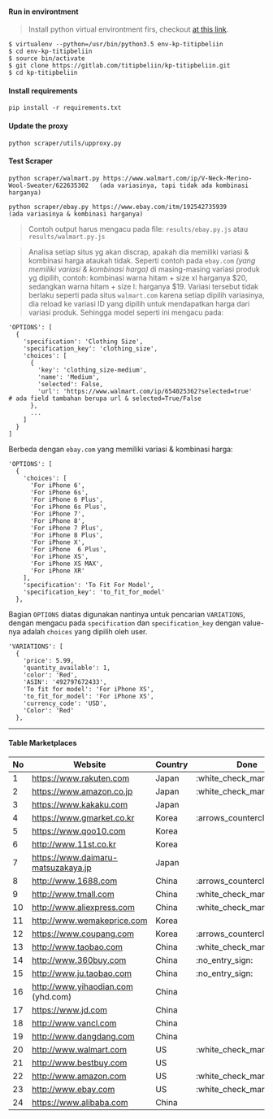 
#### Run in environtment

> Install python virtual environtment firs, checkout [at this link](https://www.pythonforbeginners.com/basics/how-to-use-python-virtualenv).

```
$ virtualenv --python=/usr/bin/python3.5 env-kp-titipbeliin
$ cd env-kp-titipbeliin
$ source bin/activate
$ git clone https://gitlab.com/titipbeliin/kp-titipbeliin.git
$ cd kp-titipbeliin
```

#### Install requirements

```
pip install -r requirements.txt
```

#### Update the proxy

```
python scraper/utils/upproxy.py
```


#### Test Scraper

```
python scraper/walmart.py https://www.walmart.com/ip/V-Neck-Merino-Wool-Sweater/622635302   (ada variasinya, tapi tidak ada kombinasi harganya)

python scraper/ebay.py https://www.ebay.com/itm/192542735939                                (ada variasinya & kombinasi harganya)
```

> Contoh output harus mengacu pada file:
> `results/ebay.py.js` atau `results/walmart.py.js`

> Analisa setiap situs yg akan discrap, apakah dia memiliki variasi & kombinasi harga ataukah tidak.
> Seperti contoh pada `ebay.com` _(yang memiliki variasi & kombinasi harga)_ di masing-masing variasi produk yg dipilih,
> contoh: kombinasi warna hitam + size xl harganya $20, sedangkan warna hitam + size l: harganya $19.
> Variasi tersebut tidak berlaku seperti pada situs `walmart.com` karena setiap dipilih variasinya, dia reload ke variasi ID yang dipilih untuk mendapatkan harga dari variasi produk.
> Sehingga model seperti ini mengacu pada:


```
'OPTIONS': [
  {
    'specification': 'Clothing Size',
    'specification_key': 'clothing_size',
    'choices': [
      {
        'key': 'clothing_size-medium',
        'name': 'Medium',
        'selected': False,
        'url': 'https://www.walmart.com/ip/654025362?selected=true'            # ada field tambahan berupa url & selected=True/False
      },
      ...
    ]
  }
]
```

Berbeda dengan `ebay.com` yang memiliki variasi & kombinasi harga:

```
'OPTIONS': [
  {
    'choices': [
      'For iPhone 6',
      'For iPhone 6s',
      'For iPhone 6 Plus',
      'For iPhone 6s Plus',
      'For iPhone 7',
      'For iPhone 8',
      'For iPhone 7 Plus',
      'For iPhone 8 Plus',
      'For iPhone X',
      'For iPhone  6 Plus',
      'For iPhone XS',
      'For iPhone XS MAX',
      'For iPhone XR'
    ],
    'specification': 'To Fit For Model',
    'specification_key': 'to_fit_for_model'
  },
```

Bagian `OPTIONS` diatas digunakan nantinya untuk pencarian `VARIATIONS`, dengan mengacu pada
`specification` dan `specification_key` dengan value-nya adalah `choices` yang dipilih oleh user.

```
'VARIATIONS': [
  {
    'price': 5.99,
    'quantity_available': 1,
    'color': 'Red',
    'ASIN': '492797672433',
    'To fit for model': 'For iPhone XS',
    'to_fit_for_model': 'For iPhone XS',
    'currency_code': 'USD',
    'Color': 'Red'
  },
```

---------------------------

#### Table Marketplaces

No  | Website                             | Country | Done                        |
----|-------------------------------------|---------|-----------------------------|
1   | https://www.rakuten.com             | Japan   | :white\_check\_mark:        |
2   | https://www.amazon.co.jp            | Japan   | :white\_check\_mark:        |
3   | https://www.kakaku.com              | Japan   |                             |
4   | https://www.gmarket.co.kr           | Korea   | :arrows\_counterclockwise:  |
5   | https://www.qoo10.com               | Korea   |                             |
6   | http://www.11st.co.kr               | Korea   |                             |
7   | https://www.daimaru-matsuzakaya.jp  | Japan   |                             |
8   | http://www.1688.com                 | China   | :arrows\_counterclockwise:  |
9   | http://www.tmall.com                | China   | :white\_check\_mark:        |
10  | http://www.aliexpress.com           | China   | :white\_check\_mark:        |
11  | http://www.wemakeprice.com          | Korea   |                             |
12  | https://www.coupang.com             | Korea   | :arrows\_counterclockwise:  |
13  | http://www.taobao.com               | China   | :white\_check\_mark:        |
14  | http://www.360buy.com               | China   | :no\_entry\_sign:           |
15  | http://www.ju.taobao.com            | China   | :no\_entry\_sign:           |
16  | http://www.yihaodian.com (yhd.com)  | China   |                             |
17  | https://www.jd.com                  | China   |                             |
18  | http://www.vancl.com                | China   |                             |
19  | http://www.dangdang.com             | China   |                             |
20  | http://www.walmart.com              | US      | :white\_check\_mark:        |
21  | http://www.bestbuy.com              | US      |                             |
22  | http://www.amazon.com               | US      | :white\_check\_mark:        |
23  | http://www.ebay.com                 | US      | :white\_check\_mark:        |
24  | https://www.alibaba.com             | China   |                             |
